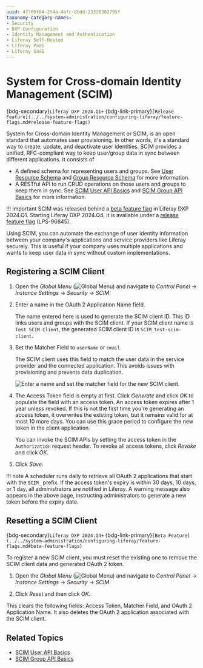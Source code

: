 ```yaml
---
uuid: 47760f84-2f4a-4afc-8bdd-23328302795f
taxonomy-category-names:
- Security
- DXP Configuration
- Identity Management and Authentication
- Liferay Self-Hosted
- Liferay PaaS
- Liferay SaaS
---
```


# System for Cross-domain Identity Management (SCIM)

{bdg-secondary}`Liferay DXP 2024.Q1+`
{bdg-link-primary}`[Release Feature](../../system-administration/configuring-liferay/feature-flags.md#release-feature-flags)`

System for Cross-domain Identity Management or SCIM, is an open standard that automates user provisioning. In other words, it's a standard way to create, update, and deactivate user identities. SCIM provides a unified, RFC-compliant way to keep user/group data in sync between different applications. It consists of

* A defined schema for representing users and groups. See [User Resource Schema](https://datatracker.ietf.org/doc/html/rfc7643#section-4.1) and [Group Resource Schema](https://datatracker.ietf.org/doc/html/rfc7643#section-4.2) for more information.
* A RESTful API to run CRUD operations on those users and groups to keep them in sync. See [SCIM User API Basics](./developer-guide/scim-user-api-basics.md) and [SCIM Group API Basics](./developer-guide/scim-group-api-basics.md) for more information.

!!! important
    SCIM was released behind a [beta feature flag](../../system-administration/configuring-liferay/feature-flags.md#beta-feature-flags) in Liferay DXP 2024.Q1. Starting Liferay DXP 2024.Q4, it is available under a [release feature flag](../../system-administration/configuring-liferay/feature-flags.md#release-feature-flags) (LPS-96845).

Using SCIM, you can automate the exchange of user identity information between your company's applications and service providers like Liferay securely. This is useful if your company uses multiple applications and wants to keep user data in sync without custom implementations.

## Registering a SCIM Client

1. Open the *Global Menu* (![Global Menu](../../images/icon-applications-menu.png)) and navigate to *Control Panel* &rarr; *Instance Settings* &rarr; *Security* &rarr; *SCIM*.

1. Enter a name in the OAuth 2 Application Name field.

   The name entered here is used to generate the SCIM client ID. This ID links users and groups with the SCIM client. If your SCIM client name is `Test SCIM Client`, the generated SCIM client ID is `SCIM_test-scim-client`.

1. Set the Matcher Field to `userName` or `email`.

   The SCIM client uses this field to match the user data in the service provider and the connected application. This avoids issues with provisioning and prevents data duplication.

   ![Enter a name and set the matcher field for the new SCIM client.](./system-for-cross-domain-identity-management-scim/images/01.png)

1. The Access Token field is empty at first. Click *Generate* and click *OK* to populate the field with an access token. An access token expires after 1 year unless revoked. If this is not the first time you're generating an access token, it overwrites the existing token, but it remains valid for at most 10 more days. You can use this grace period to configure the new token in the client application.

   You can invoke the SCIM APIs by setting the access token in the `Authorization` request header. To revoke all access tokens, click *Revoke* and click *OK*.

1. Click *Save*.

!!! note
    A scheduler runs daily to retrieve all OAuth 2 applications that start with the `SCIM_` prefix. If the access token's expiry is within 30 days, 10 days, or 1 day, all administrators are notified in Liferay. A warning message also appears in the above page, instructing administrators to generate a new token before the expiry date.

## Resetting a SCIM Client

{bdg-secondary}`Liferay DXP 2024.Q4+`
{bdg-link-primary}`[Beta Feature](../../system-administration/configuring-liferay/feature-flags.md#beta-feature-flags)`

To register a new SCIM client, you must reset the existing one to remove the SCIM client data and generated OAuth 2 token.

1. Open the *Global Menu* (![Global Menu](../../images/icon-applications-menu.png)) and navigate to *Control Panel* &rarr; *Instance Settings* &rarr; *Security* &rarr; *SCIM*.

1. Click *Reset* and then click *OK*.

This clears the following fields: Access Token, Matcher Field, and OAuth 2 Application Name. It also deletes the OAuth 2 application associated with the SCIM client.

## Related Topics

* [SCIM User API Basics](./developer-guide/scim-user-api-basics.md)
* [SCIM Group API Basics](./developer-guide/scim-group-api-basics.md)
